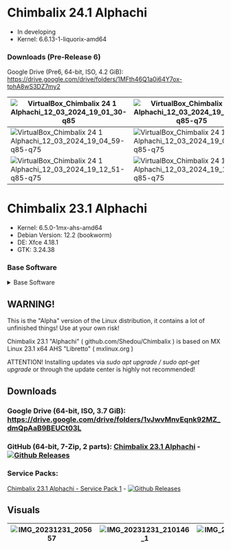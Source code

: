 # Chimbalix 24.1 Alphachi
* In developing
* Kernel: 6.6.13-1-liquorix-amd64
### Downloads (Pre-Release 6)
Google Drive (Pre6, 64-bit, ISO, 4.2 GiB): https://drive.google.com/drive/folders/1MFth46Q1a0i64Y7ox-tphA8wS3DZ7my2

|![VirtualBox_Chimbalix 24 1 Alphachi_12_03_2024_19_01_30-q85](https://github.com/Shedou/Chimbalix/assets/19572158/41baa8f7-b00b-4e11-a504-962f7b6992bf)|![VirtualBox_Chimbalix 24 1 Alphachi_12_03_2024_19_03_45-q85-q75](https://github.com/Shedou/Chimbalix/assets/19572158/cde2e179-e416-4ddc-b3e0-0b9a649c0f8a)|![VirtualBox_Chimbalix 24 1 Alphachi_12_03_2024_19_04_14-q85-q75](https://github.com/Shedou/Chimbalix/assets/19572158/d05236de-4893-44f6-ac3f-db6d0c911222)|![VirtualBox_Chimbalix 24 1 Alphachi_12_03_2024_19_04_38-q85-q75](https://github.com/Shedou/Chimbalix/assets/19572158/82bea8ec-bb5f-4e35-9548-6c2014cd2eb4)|
|-|-|-|-|
|![VirtualBox_Chimbalix 24 1 Alphachi_12_03_2024_19_04_59-q85-q75](https://github.com/Shedou/Chimbalix/assets/19572158/7f4e83f9-6286-431d-a1c2-b4658d7d8829)|![VirtualBox_Chimbalix 24 1 Alphachi_12_03_2024_19_08_31-q85-q75](https://github.com/Shedou/Chimbalix/assets/19572158/1c36ca94-9019-4d2a-97c2-18379fd4a08a)|![VirtualBox_Chimbalix 24 1 Alphachi_12_03_2024_19_10_07-q85-q75](https://github.com/Shedou/Chimbalix/assets/19572158/7650673a-fcf2-4179-9ba0-2f59e239aaf1)|![VirtualBox_Chimbalix 24 1 Alphachi_12_03_2024_19_12_44-q85-q75](https://github.com/Shedou/Chimbalix/assets/19572158/5cea498e-8c70-49a9-9c9e-5cf1699979ea)|
|![VirtualBox_Chimbalix 24 1 Alphachi_12_03_2024_19_12_51-q85-q75](https://github.com/Shedou/Chimbalix/assets/19572158/6cfb47b7-d86d-432b-b01c-d986157bb364)|![VirtualBox_Chimbalix 24 1 Alphachi_12_03_2024_19_13_10-q85-q75](https://github.com/Shedou/Chimbalix/assets/19572158/1752a3b1-c600-4739-809f-a0f1109672d3)|![VirtualBox_Chimbalix 24 1 Alphachi_12_03_2024_19_23_21-q85-q75](https://github.com/Shedou/Chimbalix/assets/19572158/5e6d7ab0-17d2-4d7b-a5b5-6a8b7d3be838)|![VirtualBox_Chimbalix 24 1 Alphachi_12_03_2024_19_23_32-q85-q75](https://github.com/Shedou/Chimbalix/assets/19572158/ac8a7e9c-6038-4cdb-89e7-c1074610f51e)|

# Chimbalix 23.1 Alphachi
* Kernel: 6.5.0-1mx-ahs-amd64
* Debian Version: 12.2 (bookworm)
* DE: Xfce 4.18.1
* GTK: 3.24.38
### Base Software

<details>
  <summary>Base Software</summary>

* File Managers: Thunar, Midnight Commander (CLI).
* Archivers: Ark, Engrampa, File Roller.
* Task Managers: System Monitoring Center, Xfce, Htop (CLI)
* Web Browsers: Firefox, MX Viewer.
* Office: LibreOffice.
* Image Viewer: Nomacs.
* Media Player: VLC.
* Text Editors: FeatherPad, Midnight Commander (CLI), Nano (CLI).
* Image Editors: Krita, RawTherapee.
* Audio Editor: Audacity.
* Video Editor: KDEnLive.
* 3D Modelling: Blender.
* IDE: Geany.
* Benchmarks: ChimbaBench, KDiskMark, HardInfo.
* Wine: Staging 8.12, Winetricks, custom wine prefix.

</details>

## WARNING!

This is the "Alpha" version of the Linux distribution, it contains a lot of unfinished things! Use at your own risk!

Chimbalix 23.1 "Alphachi" ( github.com/Shedou/Chimbalix ) is based on MX Linux 23.1 x64 AHS "Libretto" ( mxlinux.org )

ATTENTION! Installing updates via *sudo apt upgrade / sudo apt-get upgrade* or through the update center is highly not recommended!

## Downloads

### Google Drive (64-bit, ISO, 3.7 GiB): https://drive.google.com/drive/folders/1vJwvMnvEqnk92MZ_dmQpAaB9BEUCt03L

### GitHub (64-bit, 7-Zip, 2 parts): [Chimbalix 23.1 Alphachi](https://github.com/Shedou/Chimbalix/releases/tag/Chimbalix_v1) - [![Github Releases](https://img.shields.io/github/downloads/Shedou/Chimbalix/Chimbalix_v1/total.svg)](https://github.com/Shedou/Chimbalix/releases/tag/Chimbalix_v1)

### Service Packs:
[Chimbalix 23.1 Alphachi - Service Pack 1](https://github.com/Shedou/Chimbalix/releases/tag/Chimbalix_v1_sp1) - [![Github Releases](https://img.shields.io/github/downloads/Shedou/Chimbalix/Chimbalix_v1_sp1/total.svg)](https://github.com/Shedou/Chimbalix/releases/tag/Chimbalix_v1_sp1)

## Visuals

|![IMG_20231231_205657](https://github.com/Shedou/Chimbalix/assets/19572158/82976618-a74b-4911-9e6f-cf3a6ed5f6d7)|![IMG_20231231_210146_1](https://github.com/Shedou/Chimbalix/assets/19572158/f0528658-7330-445a-937d-8ddb6771c94b)|![IMG_20231231_210235](https://github.com/Shedou/Chimbalix/assets/19572158/eb6c2bb8-91c9-407d-9123-b51eeb295e4c)|![IMG_20231231_210314](https://github.com/Shedou/Chimbalix/assets/19572158/b8c409b6-6e8c-44ac-b301-6ac7f6840993)|
|-|-|-|-|


